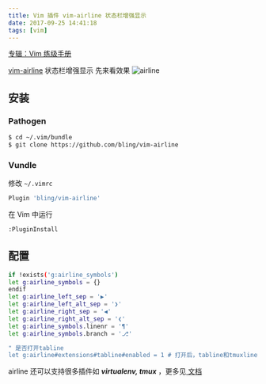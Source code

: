 ```yaml
---
title: Vim 插件 vim-airline 状态栏增强显示
date: 2017-09-25 14:41:18
tags: [vim]
---
```


[专辑：Vim 练级手册](/vim)

[vim-airline](https://github.com/bling/vim-airline) 状态栏增强显示
先来看效果
![airline](/images/airline.png)

<!-- more -->

<!-- toc -->
## 安装
### Pathogen
```bash
$ cd ~/.vim/bundle
$ git clone https://github.com/bling/vim-airline
```

### Vundle
修改 `~/.vimrc`
```bash
Plugin 'bling/vim-airline'
```
在 Vim 中运行
```bash
:PluginInstall
```

## 配置
```bash
if !exists('g:airline_symbols')
let g:airline_symbols = {}
endif
let g:airline_left_sep = '▶'
let g:airline_left_alt_sep = '❯'
let g:airline_right_sep = '◀'
let g:airline_right_alt_sep = '❮'
let g:airline_symbols.linenr = '¶'
let g:airline_symbols.branch = '⎇'

" 是否打开tabline
let g:airline#extensions#tabline#enabled = 1 # 打开后，tabline和tmuxline都可以得到增强
```
airline 还可以支持很多插件如 ***virtualenv, tmux*** ，更多见[ 文档 ](https://github.com/bling/vim-airline#features)
